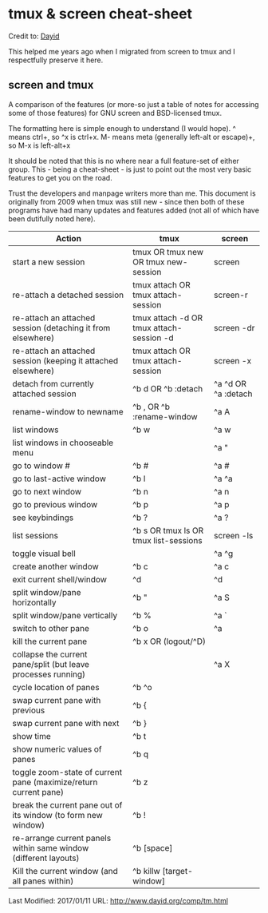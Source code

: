 # tmux & screen cheat-sheet

Credit to:
[Dayid](http://www.dayid.org/comp/tm.html)

This helped me years ago when I migrated from screen to tmux and I respectfully preserve it here.

## screen and tmux

A comparison of the features (or more-so just a table of notes for accessing some of those features) for GNU screen and BSD-licensed tmux.

The formatting here is simple enough to understand (I would hope). ^ means ctrl+, so ^x is ctrl+x. M- means meta (generally left-alt or escape)+, so M-x is left-alt+x

It should be noted that this is no where near a full feature-set of either group. This - being a cheat-sheet - is just to point out the most very basic features to get you on the road.

Trust the developers and manpage writers more than me. This document is originally from 2009 when tmux was still new - since then both of these programs have had many updates and features added (not all of which have been dutifully noted here).



| Action 	|  tmux    |	screen   |
|---------|----------|-----------|
| start a new session	| tmux OR tmux new OR tmux new-session	| screen |
| re-attach a detached session	|tmux attach OR tmux attach-session	| screen-r |
| re-attach an attached session (detaching it from elsewhere)	| tmux attach -d OR tmux attach-session -d	| screen -dr |
| re-attach an attached session (keeping it attached elsewhere)	| tmux attach OR tmux attach-session	| screen -x |
| detach from currently attached session |	^b d OR ^b :detach	| ^a ^d OR ^a :detach |
| rename-window to newname |	^b , <newname> OR ^b :rename-window <newn>	| ^a A <newname> |
| list windows	| ^b w	| ^a w |
| list windows in chooseable menu |	|	^a " | 
| go to window #	| ^b #	| ^a # |
| go to last-active window	| ^b l	| ^a ^a |
| go to next window	| ^b n	| ^a n |
| go to previous window	| ^b p	| ^a p |
| see keybindings |	^b ? |	^a ? |
| list sessions	| ^b s OR tmux ls OR tmux list-sessions |	screen -ls |
| toggle visual bell	|	| ^a ^g |
| create another window	| ^b c	| ^a c |
| exit current shell/window |	^d	| ^d |
| split window/pane horizontally	| ^b " |	^a S |
| split window/pane vertically	| ^b %	| ^a `|` |
| switch to other pane	| ^b o |	^a <tab> |
| kill the current pane	| ^b x OR (logout/^D) | |	
| collapse the current pane/split (but leave processes running)	| |	^a X |
| cycle location of panes	| ^b ^o | |	
| swap current pane with previous	| ^b { |	|
| swap current pane with next	| ^b } | |	
| show time	| ^b t |	
| show numeric values of panes	| ^b q | |	
| toggle zoom-state of current pane (maximize/return current pane)	| ^b z | |	
| break the current pane out of its window (to form new window)	 | ^b ! | |	
| re-arrange current panels within same window (different layouts)	| ^b [space]	| |
| Kill the current window (and all panes within)	| ^b killw [target-window] | |	

Last Modified: 2017/01/11
URL: http://www.dayid.org/comp/tm.html
